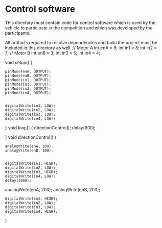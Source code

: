 Control software
====

This directory must contain code for control software which is used by the vehicle to participate in the competition and which was developed by the participants.

All artifacts required to resolve dependencies and build the project must be included in this directory as well.
// Motor A 
int enA = 9;
int in1 = 8;
int in2 = 7;
// Motor B 
int enB = 3;
int in3 = 5;
int in4 = 4;

void setup() {

	pinMode(enA, OUTPUT);
	pinMode(enB, OUTPUT);
	pinMode(in1, OUTPUT);
	pinMode(in2, OUTPUT);
	pinMode(in3, OUTPUT);
	pinMode(in4, OUTPUT);
	
	
	digitalWrite(in1, LOW);
	digitalWrite(in2, LOW);
	digitalWrite(in3, LOW);
	digitalWrite(in4, LOW);
}
void loop() {
	directionControl();
	delay(900);

}
void directionControl() {
	
	analogWrite(enA, 100);
	analogWrite(enB, 100);


	digitalWrite(in1, HIGH);
	digitalWrite(in2, LOW);
	digitalWrite(in3, HIGH);
	digitalWrite(in4, LOW);
	delay(2000);
	
  analogWrite(enA, 200);
	analogWrite(enB, 200);

	digitalWrite(in1, HIGH);
	digitalWrite(in2, LOW);
	digitalWrite(in3, LOW);
	digitalWrite(in4, HIGH);
}
